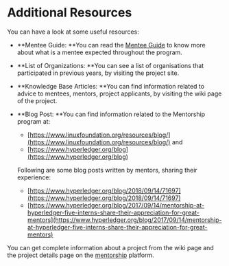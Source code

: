 # Additional Resources

You can have a look at some useful resources:

* **Mentee Guide: **You can read the [Mentee Guide](../mentee-guide/) to know more about what is a mentee expected throughout the program.
* **List of Organizations: **You can see a list of organisations that participated in previous years, by visiting the project site.
* **Knowledge Base Articles: **You can find information related to advice to mentees, mentors, project applicants, by visiting the wiki page of the project.
*   **Blog Post: **You can find information related to the Mentorship program at:

    * [https://www.linuxfoundation.org/resources/blog/](https://www.linuxfoundation.org/resources/blog/) and
    * [https://www.hyperledger.org/blog](https://www.hyperledger.org/blog)

    Following are some blog posts written by mentors, sharing their experience:

    * [https://www.hyperledger.org/blog/2018/09/14/71697](https://www.hyperledger.org/blog/2018/09/14/71697)
    * [https://www.hyperledger.org/blog/2017/09/14/mentorship-at-hyperledger-five-interns-share-their-appreciation-for-great-mentors](https://www.hyperledger.org/blog/2017/09/14/mentorship-at-hyperledger-five-interns-share-their-appreciation-for-great-mentors)

You can get complete information about a project from the wiki page and the project details page on the [mentorship](https://mentorship.lfx.linuxfoundation.org) platform.
